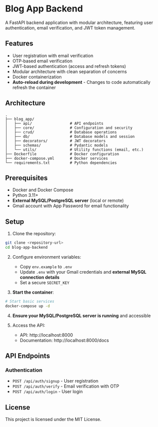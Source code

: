 # Blog App Backend

A FastAPI backend application with modular architecture, featuring user authentication, email verification, and JWT token management.

## Features

- User registration with email verification
- OTP-based email verification
- JWT-based authentication (access and refresh tokens)
- Modular architecture with clean separation of concerns
- Docker containerization
- **Auto-reload during development** - Changes to code automatically refresh the container

## Architecture

```
.
├── blog_app/
│   ├── api/                 # API endpoints
│   ├── core/                # Configuration and security
│   ├── crud/                # Database operations
│   ├── db/                  # Database models and session
│   ├── decorators/          # JWT decorators
│   ├── schemas/             # Pydantic models
│   └── utils/               # Utility functions (email, etc.)
├── Dockerfile               # Docker configuration
├── docker-compose.yml       # Docker services
└── requirements.txt         # Python dependencies
```

## Prerequisites

- Docker and Docker Compose
- Python 3.11+
- **External MySQL/PostgreSQL server** (local or remote)
- Gmail account with App Password for email functionality

## Setup

1. Clone the repository:

```bash
git clone <repository-url>
cd blog-app-backend
```

2. Configure environment variables:

   - Copy `env.example` to `.env`
   - Update `.env` with your Gmail credentials and **external MySQL connection details**
   - Set a secure `SECRET_KEY`

3. **Start the container**:

```bash
# Start basic services
docker-compose up -d
```

4. **Ensure your MySQL/PostgreSQL server is running** and accessible

5. Access the API:
   - API: http://localhost:8000
   - Documentation: http://localhost:8000/docs

## API Endpoints

### Authentication

- `POST /api/auth/signup` - User registration
- `POST /api/auth/verify` - Email verification with OTP
- `POST /api/auth/login` - User login

## License

This project is licensed under the MIT License.
